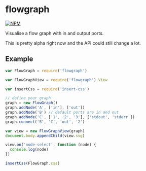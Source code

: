 # flowgraph

[![NPM](https://nodei.co/npm/flowgraph.png)](https://nodei.co/npm/flowgraph/)

Visualise a flow graph with in and output ports. 

This is pretty alpha right now and the API could still change a lot.

## Example

```js
var FlowGraph = require('flowgraph')

var FlowGraphView = require('flowgraph').View

var insertCss = require('insert-css')

// define your graph
graph = new FlowGraph()
graph.addNode('A', ['in'], ['out'])
graph.addNode('B') // default ports are in and out
graph.addNode('C', ['1', '2', '3'], ['stdout', 'stderr'])
graph.connect('B', 'C', 'out', '2')

var view = new FlowGraphView(graph)
document.body.appendChild(view.svg)

view.on('node-select', function (node) {
  console.log(node)
})

insertCss(FlowGraph.css)
```